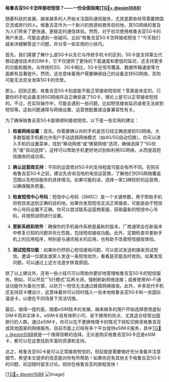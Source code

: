 **格鲁吉亚5G卡怎样接收短信？——一份全面指南[[TG💪+ @esim1088](https://t.me/s/esim1088)]**

随着科技的发展，越来越多的人开始关注国际通信服务，尤其是那些经常需要跨国交流或旅行的人。格鲁吉亚作为一个新兴的旅游和商务目的地，其5G网络的普及为人们带来了更快速、更稳定的通信体验。然而，对于初次使用格鲁吉亚5G卡的用户来说，可能会遇到一些疑问，比如“格鲁吉亚5G卡怎样接收短信？”今天我们就来详细解答这个问题，并分享一些实用的小技巧。

首先，我们需要了解什么是5G卡以及它与传统手机卡的区别。5G卡是支持第五代移动通信技术的SIM卡，它不仅提供了更快的下载速度和更低的延迟，还支持更多的功能和服务。与传统的2G、3G卡相比，5G卡在信号覆盖、数据传输速度等方面都有显著提升。然而，这也意味着用户需要确保自己的设备支持5G网络，否则可能无法完全发挥5G卡的优势。

那么，回到正题，格鲁吉亚5G卡到底能不能正常接收短信呢？答案是肯定的。只要你的手机设备支持5G网络并且正确安装了5G卡，理论上是可以正常接收短信的。不过，在实际操作中，可能会遇到一些问题，比如短信接收延迟或者无法收到短信等。这些问题通常与网络设置、运营商配置或设备兼容性有关。

为了确保格鲁吉亚5G卡能够顺利接收短信，以下是一些实用的建议：

1. **检查网络设置**：首先，你需要确认你的手机是否已经正确连接到5G网络。大多数智能手机都允许用户手动选择网络模式（如4G/5G自动切换）。你可以进入手机的设置菜单，找到“移动网络”或“蜂窝网络”选项，确保选择了“5G优先”或“自动选择”。这样可以帮助手机更好地识别和利用5G网络，从而提高短信接收的成功率。

2. **确认运营商支持**：不同的运营商对5G卡的支持程度可能会有所不同。在购买格鲁吉亚5G卡之前，建议先咨询当地的电信运营商，了解他们的5G网络覆盖范围以及短信服务的具体情况。如果可能的话，选择一家口碑较好的运营商，以确保服务质量。

3. **检查短信中心号码**：短信中心号码（SMSC）是一个关键参数，用于帮助手机将短信发送到正确的目的地。如果你发现短信无法正常接收，可能是由于短信中心号码设置不正确。你可以尝试联系运营商客服，获取最新的短信中心号码，并按照说明进行设置。

4. **更新系统和软件**：确保你的手机操作系统是最新的版本。厂商通常会在新版本中修复已知的问题并优化性能，包括短信接收功能。此外，定期检查并更新手机上的应用程序，特别是与通讯相关的应用，也有助于改善短信接收体验。

5. **测试短信功能**：如果你仍然担心短信接收问题，可以尝试发送和接收测试短信。邀请一位朋友或家人发送一条短信给你，看看是否能及时收到。如果发现问题，可以通过上述方法逐步排查原因。

除了以上建议外，还有一些小技巧可以帮助你更好地管理格鲁吉亚5G卡的短信服务。例如，可以开启“飞行模式”后再关闭，强制刷新网络连接；或者使用Wi-Fi通话功能作为备份方案，以防万一短信无法通过蜂窝网络接收。此外，许多现代手机还支持双卡槽设计，这意味着你可以同时插入一张本地格鲁吉亚5G卡和一张国际漫游卡，以便在不同场景下灵活切换。

最后，值得一提的是，随着eSIM技术的发展，越来越多的用户开始选择使用虚拟SIM卡而非实体卡。eSIM卡具有体积小巧、易于携带的优点，尤其适合经常出国旅行的人群。通过eSIM卡，你可以在不更换物理卡的情况下轻松切换至格鲁吉亚或其他国家的网络服务。目前市面上已经有多个平台提供eSIM卡服务，其中[TG💪+ @esim1088](https://t.me/s/esim1088)就是一个值得信赖的选择。无论是购买格鲁吉亚5G卡还是eSIM卡，都可以在这里找到丰富的资源和支持。

总之，格鲁吉亚5G卡是可以正常接收短信的，但前提是需要做好充分准备并注意细节。希望本文提供的信息能对你有所帮助！如果你还有其他关于格鲁吉亚5G卡的问题，欢迎随时留言讨论。祝你在格鲁吉亚的旅程愉快！

[[TG💪+ @esim1088](https://t.me/s/esim1088) ![Image](https://i.postimg.cc/4NQfJmqS/Snipaste-2025-05-13-00-14-12.png)]